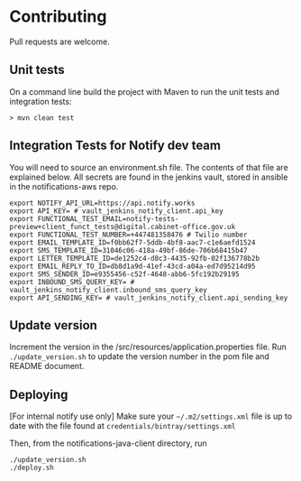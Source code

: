 # Contributing

Pull requests are welcome.

## Unit tests

On a command line build the project with Maven to run the unit tests and integration tests:

```shell
> mvn clean test
```


## Integration Tests for Notify dev team

You will need to source an environment.sh file. The contents of that file are explained below. All secrets are found in the jenkins vault, stored in ansible in the notifications-aws repo.

```
export NOTIFY_API_URL=https://api.notify.works
export API_KEY= # vault_jenkins_notify_client.api_key
export FUNCTIONAL_TEST_EMAIL=notify-tests-preview+client_funct_tests@digital.cabinet-office.gov.uk
export FUNCTIONAL_TEST_NUMBER=+447481358476 # Twilio number
export EMAIL_TEMPLATE_ID=f0bb62f7-5ddb-4bf8-aac7-c1e6aefd1524
export SMS_TEMPLATE_ID=31046c06-418a-49bf-86de-706b68415b47
export LETTER_TEMPLATE_ID=de1252c4-d8c3-4435-92fb-02f136778b2b
export EMAIL_REPLY_TO_ID=db8d1a9d-41ef-43cd-a04a-ed7d95214d95
export SMS_SENDER_ID=e9355456-c52f-4648-abb6-5fc192b29195
export INBOUND_SMS_QUERY_KEY= # vault_jenkins_notify_client.inbound_sms_query_key
export API_SENDING_KEY= # vault_jenkins_notify_client.api_sending_key
```


## Update version
Increment the version in the /src/resources/application.properties file.
Run `./update_version.sh` to update the version number in the pom file and README document.

## Deploying

[For internal notify use only]
Make sure your `~/.m2/settings.xml` file is up to date with the file found at `credentials/bintray/settings.xml`

Then, from the notifications-java-client directory, run

```shell
./update_version.sh
./deploy.sh
```
